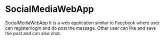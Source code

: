 # SocialMediaWebApp
SocialMediaWebApp
It is a web application similar to Facebook where user can register/login and do post the message. Other user can like and save the post and can also chat.
